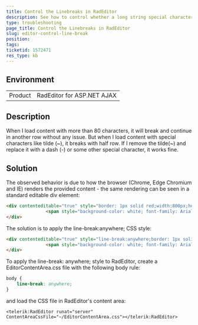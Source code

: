 ```yaml
---
title: Control the Linebreaks in RadEditor
description: See how to control whether a long string special characters will be rendered on the same line or will be split on multiple lines in RadEditor content area.
type: troubleshooting
page_title: Control the Linebreaks in RadEditor
slug: editor-control-line-break
position: 
tags: 
ticketid: 1572471
res_type: kb
---
```


## Environment
<table>
	<tbody>
		<tr>
			<td>Product</td>
			<td>RadEditor for ASP.NET AJAX</td>
		</tr>
	</tbody>
</table>


## Description
When I load content with more than 80 characters, it will break and continue in another row without any issue. But when I load content with special characters like tilde (~), it breaks with half row. If I remove the tilde(~) and replace it with a dash (-) or some other special character, it works fine.

## Solution
The observed behavior is due to how the browser (Chrome, Edge Chromium and IE) renders the provided content - the same rendering can be seen in a standard editable div element:

````HTML
<div contenteditable="true" style="border: 1px solid red;width:800px;height:500px;word-wrap:break-word;">
               <span style="background-color: white; font-family: Arial, sans-serif; font-size: 13.5pt;">Filename: testtesttesttesttestesttesttesst~test_v4~2019-11-26-11-12-04UTC~testtesttesttesttestesttesttessttesttesttesttesttestesttesttessttesttesttesttesttestesttesttesst</span>
</div>
````

The solution is to apply the line-break:anywhere; CSS style:

````HTML
<div contenteditable="true" style="line-break:anywhere;border: 1px solid red;width:800px;height:500px;word-wrap:break-word;">
               <span style="background-color: white; font-family: Arial, sans-serif; font-size: 13.5pt;">Filename: testtesttesttesttestesttesttesst~test_v4~2019-11-26-11-12-04UTC~testtesttesttesttestesttesttessttesttesttesttesttestesttesttessttesttesttesttesttestesttesttesst</span>
</div>
````

To apply the line-break: anywhere; style to RadEditor, create a EditorContentArea.css file with the following body rule:

````CSS
body {
    line-break: anywhere;
}
````

and load the CSS file in RadEditor's content area:

````ASPX
<telerik:RadEditor runat="server" ContentAreaCssFile="~/EditorContentArea.css"></telerik:RadEditor>
````

   
   